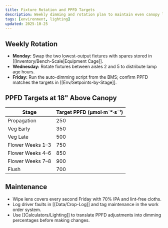 ```yaml
---
title: Fixture Rotation and PPFD Targets
description: Weekly dimming and rotation plan to maintain even canopy lighting.
tags: [environment, lighting]
updated: 2025-10-25
---
```


## Weekly Rotation

- **Monday:** Swap the two lowest-output fixtures with spares stored in [[Inventory/Bench-Scale|Equipment Cage]].
- **Wednesday:** Rotate fixtures between aisles 2 and 5 to distribute lamp age hours.
- **Friday:** Run the auto-dimming script from the BMS; confirm PPFD matches the targets in [[Env/Setpoints-by-Stage]].

## PPFD Targets at 18" Above Canopy

| Stage | Target PPFD (µmol·m⁻²·s⁻¹) |
|-------|-----------------------------|
| Propagation | 250 |
| Veg Early | 350 |
| Veg Late | 500 |
| Flower Weeks 1–3 | 750 |
| Flower Weeks 4–6 | 850 |
| Flower Weeks 7–8 | 900 |
| Flush | 700 |

## Maintenance

- Wipe lens covers every second Friday with 70% IPA and lint-free cloths.
- Log driver faults in [[Data/Crop-Log]] and tag maintenance in the work order system.
- Use [[Calculators/Lighting]] to translate PPFD adjustments into dimming percentages before making changes.
